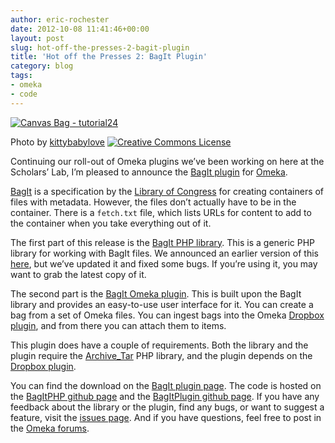 ```yaml
---
author: eric-rochester
date: 2012-10-08 11:41:46+00:00
layout: post
slug: hot-off-the-presses-2-bagit-plugin
title: 'Hot off the Presses 2: BagIt Plugin'
category: blog
tags:
- omeka
- code
---
```


[![Canvas Bag - tutorial24](http://farm5.staticflickr.com/4058/4258185459_8cdd4ac6bd_m.jpg)](http://www.flickr.com/photos/kittybabylove/4258185459/)

Photo by [kittybabylove](http://www.flickr.com/photos/kittybabylove/) [![Creative Commons License](http://i.creativecommons.org/l/by-nc-nd/2.0/80x15.png)](https://creativecommons.org/licenses/by-nc-nd/2.0/)





Continuing our roll-out of Omeka plugins we’ve been working on here at the Scholars’ Lab, I’m pleased to announce the [BagIt plugin](http://omeka.org/add-ons/plugins/bagit/) for [Omeka](http://omeka.org/).




[BagIt](https://wiki.ucop.edu/display/Curation/BagIt) is a specification by the [Library of Congress](http://www.loc.gov/index.html) for creating containers of files with metadata. However, the files don’t actually have to be in the container. There is a `fetch.txt` file, which lists URLs for content to add to the container when you take everything out of it.




The first part of this release is the [BagIt PHP library](https://github.com/scholarslab/BagItPHP). This is a generic PHP library for working with BagIt files. We announced an earlier version of this [here](https://scholarslab.org/announcements/announcement-bagitphp-library/), but we’ve updated it and fixed some bugs. If you’re using it, you may want to grab the latest copy of it.




The second part is the [BagIt Omeka plugin](http://omeka.org/add-ons/plugins/bagit/). This is built upon the BagIt library and provides an easy-to-use user interface for it. You can create a bag from a set of Omeka files. You can ingest bags into the Omeka [Dropbox plugin](http://omeka.org/codex/Plugins/Dropbox), and from there you can attach them to items.




This plugin does have a couple of requirements. Both the library and the plugin require the [Archive_Tar](http://pear.php.net/package/Archive_Tar) PHP library, and the plugin depends on the [Dropbox plugin](http://omeka.org/codex/Plugins/Dropbox).




You can find the download on the [BagIt plugin page](http://omeka.org/add-ons/plugins/bagit/). The code is hosted on the [BagItPHP github page](https://github.com/scholarslab/BagItPHP) and the [BagItPlugin github page](https://github.com/scholarslab/BagItPlugin). If you have any feedback about the library or the plugin, find any bugs, or want to suggest a feature, visit the [issues page](https://github.com/scholarslab/BagItPlugin/issues). And if you have questions, feel free to post in the [Omeka forums](http://omeka.org/forums/).

